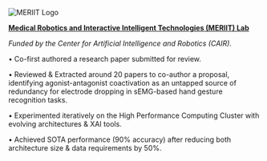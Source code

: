 ![MERIIT Logo](https://doodyshark.github.io/img/meriit.png)

[**Medical Robotics and Interactive Intelligent Technologies (MERIIT) Lab**](https://wp.nyu.edu/meriit/)

*Funded by the Center for Artificial Intelligence and Robotics (CAIR).*

• Co-first authored a research paper submitted for review.

• Reviewed & Extracted around 20 papers to co-author a proposal, identifying agonist-antagonist coactivation as an untapped source of redundancy for electrode dropping in sEMG-based hand gesture recognition tasks.

• Experimented iteratively on the High Performance Computing Cluster with evolving architectures & XAI tools.

• Achieved SOTA performance (90% accuracy) after reducing both architecture size & data requirements by 50%.
